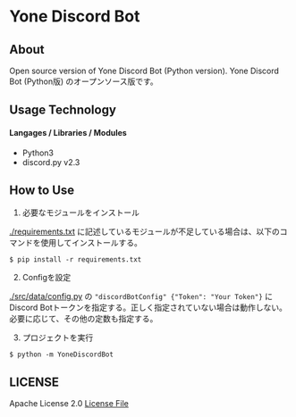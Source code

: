 
# Yone Discord Bot

## About

Open source version of Yone Discord Bot (Python version).
Yone Discord Bot (Python版) のオープンソース版です。

## Usage Technology

#### Langages / Libraries / Modules
- Python3
- discord.py v2.3

## How to Use

1. 必要なモジュールをインストール

[./requirements.txt](https://github.com/yone1130/YoneDiscordBot/blob/main/requirements.txt) に記述しているモジュールが不足している場合は、以下のコマンドを使用してインストールする。

```
$ pip install -r requirements.txt
```

2. Configを設定

[./src/data/config.py](https://github.com/yone1130/YoneDiscordBot/blob/main/src/data/config.py) の `"discordBotConfig" {"Token": "Your Token"}` にDiscord Botトークンを指定する。正しく指定されていない場合は動作しない。必要に応じて、その他の定数も指定する。

3. プロジェクトを実行

```
$ python -m YoneDiscordBot
```

## LICENSE
Apache License 2.0
[License File](https://github.com/yone1130/YoneDiscordBot/blob/main/LICENSE)